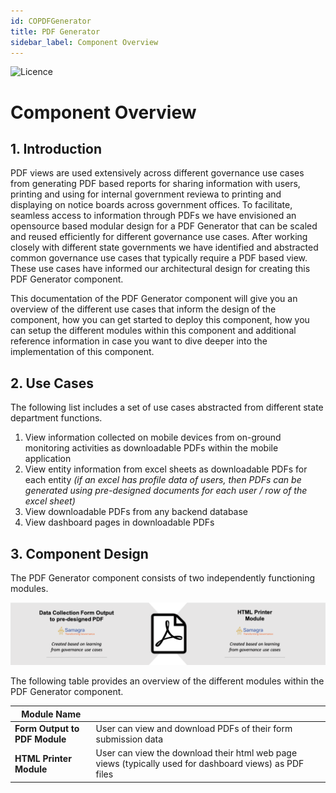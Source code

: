 ```yaml
---
id: COPDFGenerator
title: PDF Generator
sidebar_label: Component Overview
---
```

![Licence](https://img.shields.io/badge/Licence-MIT-blue.svg)

# Component Overview

## 1. Introduction

PDF views are used extensively across different governance use cases from generating PDF based reports for sharing information with users, printing and using for internal government reviewa to printing and displaying on notice boards across government offices. To facilitate, seamless access to information through PDFs we have envisioned an opensource based modular design for a PDF Generator that can be scaled and reused efficiently for different governance use cases. After working closely with different state governments we have identified and abstracted common governance use cases that typically require a PDF based view. These use cases have informed our architectural design for creating this PDF Generator component. 

This documentation of the PDF Generator component will give you an overview of the different use cases that inform the design of the component, how you can get started to deploy this component, how you can setup the different modules within this component and additional reference information in case you want to dive deeper into the implementation of this component. 

## 2. Use Cases

The following list includes a set of use cases abstracted from different state department functions.

1. View information collected on mobile devices from on-ground monitoring activities as downloadable PDFs within the mobile application
2. View entity information from excel sheets as downloadable PDFs for each entity *(if an excel has profile data of users, then PDFs can be generated using pre-designed documents for each user / row of the excel sheet)*
3. View downloadable PDFs from any backend database 
4. View dashboard pages in downloadable PDFs

## 3. Component Design

The PDF Generator component consists of two independently functioning modules.

![alt-text](../img/pdfgenerator.png)

The following table provides an overview of the different modules within the PDF Generator component.

| Module Name                       |                                                                                                                                                                                                                                                                                                                                                                                                                                                                                                                    |
|-----------------------------------|--------------------------------------------------------------------------------------------------------------------------------------------------------------------------------------------------------------------------------------------------------------------------------------------------------------------------------------------------------------------------------------------------------------------------------------------------------------------------------------------------------------------|
| **Form Output to PDF Module**            | User can view and download PDFs of their form submission data                                                                                                                                                                            |
| **HTML Printer Module**          | User can view the download their html web page views (typically used for dashboard views) as PDF files   
